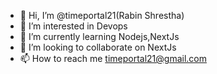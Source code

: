 - 👋 Hi, I’m @timeportal21(Rabin Shrestha)
- 👀 I’m interested in Devops
- 🌱 I’m currently learning Nodejs,NextJs
- 💞️ I’m looking to collaborate on NextJs
- 📫 How to reach me timeportal21@gmail.com

<!---
timeportal21/timeportal21 is a ✨ special ✨ repository because its `README.md` (this file) appears on your GitHub profile.
You can click the Preview link to take a look at your changes.
--->
